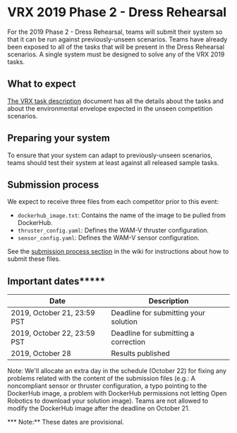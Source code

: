 # VRX 2019 Phase 2 - Dress Rehearsal


For the 2019 Phase 2 - Dress Rehearsal, teams will submit their system so that it can be run against previously-unseen scenarios.
Teams have already been exposed to all of the tasks that will be present in the Dress Rehearsal scenarios.
A single system must be designed to solve any of the VRX 2019 tasks.

## What to expect

[The VRX task description](https://bitbucket.org/osrf/vrx/wiki/documentation) document has all the details about the tasks and about the environmental envelope expected in the unseen competition scenarios.

## Preparing your system

To ensure that your system can adapt to previously-unseen scenarios, teams should test their system at least against all released sample tasks.

## Submission process

We expect to receive three files from each competitor prior to this event: 

* `dockerhub_image.txt`: Contains the name of the image to be pulled from DockerHub.
* `thruster_config.yaml`: Defines the WAM-V thruster configuration.
* `sensor_config.yaml`: Defines the WAM-V sensor configuration.

See the [submission process section](https://bitbucket.org/osrf/vrx/wiki/submission_process) in the wiki for instructions about how to submit these files.

## Important dates*****

| Date                          | Description                            |
|-------------------------------|----------------------------------------|
| 2019, October   21, 23:59 PST | Deadline for submitting your solution  |
| 2019, October   22, 23:59 PST | Deadline for submitting a correction   |
| 2019, October   28            | Results published                      |

Note: We'll allocate an extra day in the schedule (October 22) for fixing any problems related with the content of the submission files (e.g.: A noncompliant sensor or thruster configuration, a typo pointing to the DockerHub image, a problem with DockerHub permissions not letting Open Robotics to download your solution image). Teams are not allowed to modify the DockerHub image after the deadline on October 21.

*** Note:** These dates are provisional.